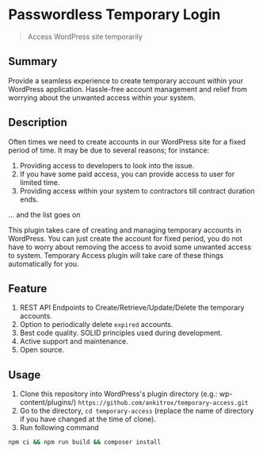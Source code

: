 # Passwordless Temporary Login

> Access WordPress site temporarily

## Summary

Provide a seamless experience to create temporary account within your WordPress application. Hassle-free account
management and relief from worrying about the unwanted access within your system.

## Description

Often times we need to create accounts in our WordPress site for a fixed period of time. It may be due to several 
reasons; for instance:

1. Providing access to developers to look into the issue.
2. If you have some paid access, you can provide access to user for limited time.
3. Providing access within your system to contractors till contract duration ends.

... and the list goes on

This plugin takes care of creating and managing temporary accounts in WordPress. You can just create the account 
for fixed period, you do not have to worry about removing the access to avoid some unwanted access to system. 
Temporary Access plugin will take care of these things automatically for you.

## Feature

1. REST API Endpoints to Create/Retrieve/Update/Delete the temporary accounts.
2. Option to periodically delete `expired` accounts.
3. Best code quality. SOLID principles used during development.
4. Active support and maintenance.
5. Open source.

## Usage

1. Clone this repository into WordPress's plugin directory (e.g.: wp-content/plugins/) `https://github.com/ankitrox/temporary-access.git`
2. Go to the directory, `cd temporary-access` (replace the name of directory if you have changed at the time of clone).
3. Run following command
```bash
npm ci && npm run build && composer install
```
